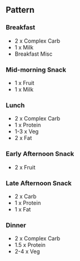 ## Pattern

### Breakfast

* 2 x Complex Carb  
* 1 x Milk  
* Breakfast Misc  

### Mid-morning Snack

* 1 x Fruit  
* 1 x Milk  

### Lunch

* 2 x Complex Carb  
* 1 x Protein  
* 1-3 x Veg  
* 2 x Fat

### Early Afternoon Snack  

* 2 x Fruit  

### Late Afternoon Snack

* 2 x Carb
* 1 x Protein  
* 1 x Fat  

### Dinner

* 2 x Complex Carb  
* 1.5 x Protein  
* 2-4 x Veg


